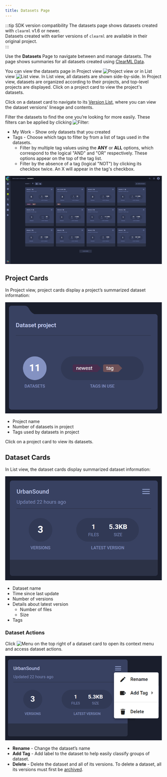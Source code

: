 ```yaml
---
title: Datasets Page
---
```


:::tip SDK version compatibility
The datasets page shows datasets created with `clearml` v1.6 or newer.  
Datasets created with earlier versions of `clearml` are available in their original project.  
:::

Use the **Datasets** Page to navigate between and manage datasets. The page shows summaries 
for all datasets created using [ClearML Data](../../clearml_data/clearml_data.md).

You can view the datasets page in Project view <img src="/docs/latest/icons/ico-project-view.svg" alt="Project view" className="icon size-md" /> 
or in List view <img src="/docs/latest/icons/ico-flat-view.svg" alt="List view" className="icon size-md" />. In List 
view, all datasets are shown side-by-side. In Project view, datasets are organized according to their projects, and 
top-level projects are displayed. Click on a project card to view the project's datasets.

Click on a dataset card to navigate to its [Version List](webapp_dataset_viewing.md), where you can view the 
dataset versions' lineage and contents. 

Filter the datasets to find the one you’re looking for more easily. These filters can be applied by clicking <img src="/docs/latest/icons/ico-filter-off.svg" alt="Filter" className="icon size-md" />:
* My Work - Show only datasets that you created
* Tags - Choose which tags to filter by from a list of tags used in the datasets.
  * Filter by multiple tag values using the **ANY** or **ALL** options, which correspond to the logical "AND" and "OR" 
  respectively. These options appear on the top of the tag list.
  * Filter by the absence of a tag (logical "NOT") by clicking its checkbox twice. An X will appear in the tag's checkbox.

![Dataset page](../../img/webapp_dataset_page.png)

## Project Cards

In Project view, project cards display a project’s summarized dataset information:

<div class="max-w-50">

![Project card](../../img/webapp_dataset_project_card.png)

</div>

* Project name
* Number of datasets in project
* Tags used by datasets in project

Click on a project card to view its datasets.



## Dataset Cards

In List view, the dataset cards display summarized dataset information:

<div class="max-w-50">

![Dataset card](../../img/webapp_dataset_card.png)

</div>

* Dataset name
* Time since last update
* Number of versions
* Details about latest version
  * Number of files
  * Size
* Tags 

### Dataset Actions

Click <img src="/docs/latest/icons/ico-bars-menu.svg" alt="Menu" className="icon size-md space-sm" /> on the top right
of a dataset card to open its context menu and access dataset actions.  

<div class="max-w-50">

![Dataset context menu](../../img/webapp_dataset_card_context_menu.png)

</div>

* **Rename** - Change the dataset’s name
* **Add Tag** - Add label to the dataset to help easily classify groups of dataset.
* **Delete** - Delete the dataset and all of its versions. To delete a dataset, all its versions must first be 
  [archived](../webapp_archiving.md). 